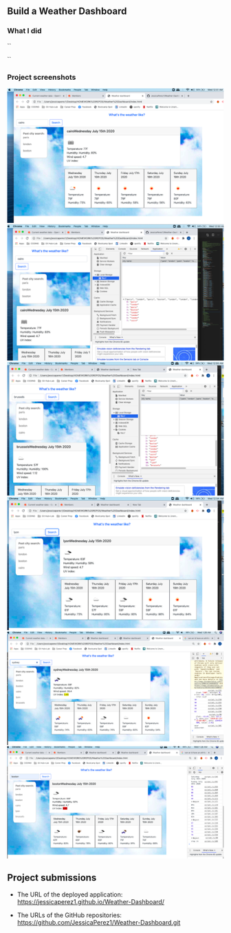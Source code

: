 ## Build a Weather Dashboard

### What I did

``

``

### Project screenshots

![Cairo dashbord screenshot](Cairo-screenshot.png)
![Cairo localstorage screenshot](Cairo-localstorage-screenshot.png)
![Brussels localstorage screenshot](Brussels-localstorage-screenshot.png)
![Lyon dashbord screenshot](Lyon-screenshot.png)
![Sydney uv screenshot](Sydney-uv-screenshot.png)
![Boston uv screenshot](Boston-uv-screenshot.png)

## Project submissions

- The URL of the deployed application:
  https://jessicaperez1.github.io/Weather-Dashboard/

- The URLs of the GitHub repositories:
  https://github.com/JessicaPerez1/Weather-Dashboard.git
